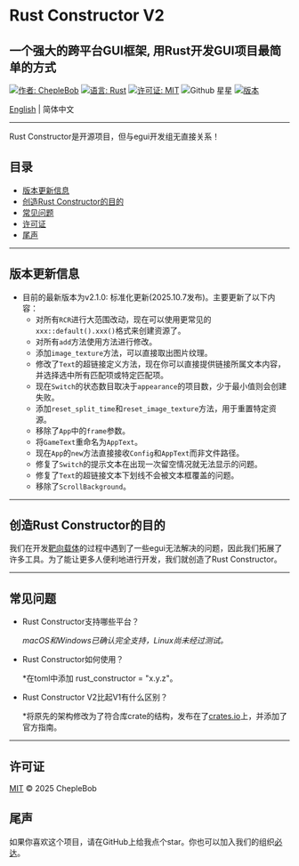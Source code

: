 # Rust Constructor V2

## 一个强大的跨平台GUI框架, 用Rust开发GUI项目最简单的方式

[![作者: ChepleBob](https://img.shields.io/badge/作者-ChepleBob-00B4D8)](https://github.com/ChepleBob30)
[![语言: Rust](https://img.shields.io/badge/语言-Rust-5F4C49)](https://www.rust-lang.org/)
[![许可证: MIT](https://img.shields.io/badge/许可证-MIT-yellow.svg)](https://opensource.org/licenses/MIT)
![Github 星星](https://img.shields.io/github/stars/ChepleBob30/Rust-Constructor?style=flat&color=red)
[![版本](https://img.shields.io/badge/版本-v2.1.0-421463)](https://github.com/ChepleBob30/Rust-Constructor/releases)

[English](./README.md) | 简体中文

---

Rust Constructor是开源项目，但与egui开发组无直接关系！

## 目录

- [版本更新信息](#版本更新信息)
- [创造Rust Constructor的目的](#创造rust-constructor的目的)
- [常见问题](#常见问题)
- [许可证](#许可证)
- [尾声](#尾声)

---

## 版本更新信息

- 目前的最新版本为v2.1.0: 标准化更新(2025.10.7发布)。主要更新了以下内容：
  - 对所有`RCR`进行大范围改动，现在可以使用更常见的`xxx::default().xxx()`格式来创建资源了。
  - 对所有`add`方法使用方法进行修改。
  - 添加`image_texture`方法，可以直接取出图片纹理。
  - 修改了`Text`的超链接定义方法，现在你可以直接提供链接所属文本内容，并选择选中所有匹配项或特定匹配项。
  - 现在`Switch`的状态数目取决于`appearance`的项目数，少于最小值则会创建失败。
  - 添加`reset_split_time`和`reset_image_texture`方法，用于重置特定资源。
  - 移除了`App`中的`frame`参数。
  - 将`GameText`重命名为`AppText`。
  - 现在`App`的`new`方法直接接收`Config`和`AppText`而非文件路径。
  - 修复了`Switch`的提示文本在出现一次留空情况就无法显示的问题。
  - 修复了`Text`的超链接文本下划线不会被文本框覆盖的问题。
  - 移除了`ScrollBackground`。

---

## 创造Rust Constructor的目的

我们在开发[靶向载体](https://github.com/ChepleBob30/Targeted-Vector/)的过程中遇到了一些egui无法解决的问题，因此我们拓展了许多工具。为了能让更多人便利地进行开发，我们就创造了Rust Constructor。

---

## 常见问题

- Rust Constructor支持哪些平台？

    *macOS和Windows已确认完全支持，Linux尚未经过测试。*

- Rust Constructor如何使用？

    *在toml中添加 rust_constructor = "x.y.z"。

- Rust Constructor V2比起V1有什么区别？

    *将原先的架构修改为了符合库crate的结构，发布在了[crates.io](https://crates.io/)上，并添加了官方指南。

---

## 许可证

[MIT](./LICENSE-MIT) © 2025 ChepleBob

## 尾声

如果你喜欢这个项目，请在GitHub上给我点个star。你也可以加入我们的组织[必达](https://github.com/Binder-organize)。
